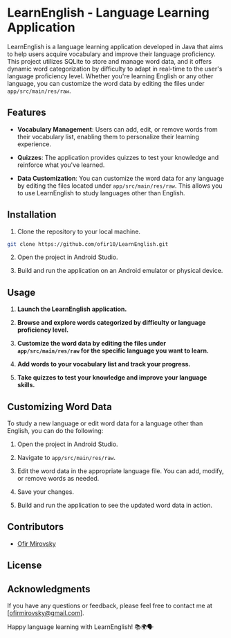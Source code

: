 # LearnEnglish - Language Learning Application

LearnEnglish is a language learning application developed in Java that aims to help users acquire vocabulary and improve their language proficiency. This project utilizes SQLite to store and manage word data, and it offers dynamic word categorization by difficulty to adapt in real-time to the user's language proficiency level. Whether you're learning English or any other language, you can customize the word data by editing the files under `app/src/main/res/raw`.

## Features

- **Vocabulary Management**: Users can add, edit, or remove words from their vocabulary list, enabling them to personalize their learning experience.

- **Quizzes**: The application provides quizzes to test your knowledge and reinforce what you've learned.

- **Data Customization**: You can customize the word data for any language by editing the files located under `app/src/main/res/raw`. This allows you to use LearnEnglish to study languages other than English.

## Installation
1. Clone the repository to your local machine.
```bash
git clone https://github.com/ofir10/LearnEnglish.git
```

2. Open the project in Android Studio.

3. Build and run the application on an Android emulator or physical device.

## Usage

1. **Launch the LearnEnglish application.**

2. **Browse and explore words categorized by difficulty or language proficiency level.**

3. **Customize the word data by editing the files under `app/src/main/res/raw` for the specific language you want to learn.**

4. **Add words to your vocabulary list and track your progress.**

5. **Take quizzes to test your knowledge and improve your language skills.**

## Customizing Word Data

To study a new language or edit word data for a language other than English, you can do the following:

1. Open the project in Android Studio.

2. Navigate to `app/src/main/res/raw`.

3. Edit the word data in the appropriate language file. You can add, modify, or remove words as needed.

4. Save your changes.

5. Build and run the application to see the updated word data in action.

## Contributors

- [Ofir Mirovsky](https://github.com/ofir10)

## License


## Acknowledgments

If you have any questions or feedback, please feel free to contact me at [ofirmirovsky@gmail.com].

Happy language learning with LearnEnglish! 📚🌍🗣️
